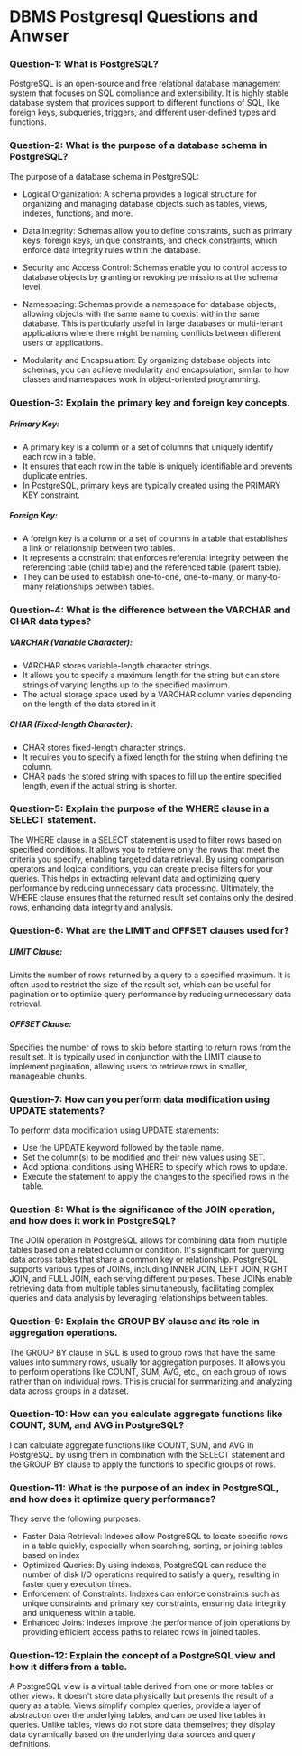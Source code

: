 # DBMS Postgresql Questions and Anwser

### Question-1: What is PostgreSQL?

PostgreSQL is an open-source and free relational database management system that
focuses on SQL compliance and extensibility. It is highly stable database system that
provides support to different functions of SQL, like foreign keys, subqueries, triggers,
and different user-defined types and functions.

### Question-2: What is the purpose of a database schema in PostgreSQL?

The purpose of a database schema in PostgreSQL:

- Logical Organization: A schema provides a logical structure for organizing and
  managing database objects such as tables, views, indexes, functions, and more.

- Data Integrity: Schemas allow you to define constraints, such as primary keys,
  foreign keys, unique constraints, and check constraints, which enforce data
  integrity rules within the database.

- Security and Access Control: Schemas enable you to control access to database
  objects by granting or revoking permissions at the schema level.

- Namespacing: Schemas provide a namespace for database objects, allowing objects
  with the same name to coexist within the same database. This is particularly
  useful in large databases or multi-tenant applications where there might be
  naming conflicts between different users or applications.

- Modularity and Encapsulation: By organizing database objects into schemas,
  you can achieve modularity and encapsulation, similar to how classes and
  namespaces work in object-oriented programming.

### Question-3: Explain the primary key and foreign key concepts.

##### Primary Key:

- A primary key is a column or a set of columns that uniquely identify each row in a table.
- It ensures that each row in the table is uniquely identifiable and prevents duplicate entries.
- In PostgreSQL, primary keys are typically created using the PRIMARY KEY constraint.

##### Foreign Key:

- A foreign key is a column or a set of columns in a table that establishes a link
  or relationship between two tables.
- It represents a constraint that enforces referential integrity between the referencing table
  (child table) and the referenced table (parent table).
- They can be used to establish one-to-one, one-to-many, or many-to-many relationships between tables.

### Question-4: What is the difference between the VARCHAR and CHAR data types?

##### VARCHAR (Variable Character):

- VARCHAR stores variable-length character strings.
- It allows you to specify a maximum length for the string but can store strings of varying
  lengths up to the specified maximum.
- The actual storage space used by a VARCHAR column varies depending on the length of the data stored in it

##### CHAR (Fixed-length Character):

- CHAR stores fixed-length character strings.
- It requires you to specify a fixed length for the string when defining the column.
- CHAR pads the stored string with spaces to fill up the entire specified length, even if the actual string is shorter.

### Question-5: Explain the purpose of the WHERE clause in a SELECT statement.

The WHERE clause in a SELECT statement is used to filter rows based on specified conditions. It allows you to retrieve only the rows that meet the criteria you specify, enabling targeted data retrieval. By using comparison operators and logical conditions, you can create precise filters for your queries. This helps in extracting relevant data and optimizing query performance by reducing unnecessary data processing. Ultimately, the WHERE clause ensures that the returned result set contains only the desired rows, enhancing data integrity and analysis.

### Question-6: What are the LIMIT and OFFSET clauses used for?

##### LIMIT Clause:

Limits the number of rows returned by a query to a specified maximum. It is often used to restrict the size of the result set, which can be useful for pagination or to optimize query performance by reducing unnecessary data retrieval.

##### OFFSET Clause:

Specifies the number of rows to skip before starting to return rows from the result set. It is typically used in conjunction with the LIMIT clause to implement pagination, allowing users to retrieve rows in smaller, manageable chunks.

### Question-7: How can you perform data modification using UPDATE statements?

To perform data modification using UPDATE statements:

- Use the UPDATE keyword followed by the table name.
- Set the column(s) to be modified and their new values using SET.
- Add optional conditions using WHERE to specify which rows to update.
- Execute the statement to apply the changes to the specified rows in the table.

### Question-8: What is the significance of the JOIN operation, and how does it work in PostgreSQL?

The JOIN operation in PostgreSQL allows for combining data from multiple tables based on a related column or condition. It's significant for querying data across tables that share a common key or relationship. PostgreSQL supports various types of JOINs, including INNER JOIN, LEFT JOIN, RIGHT JOIN, and FULL JOIN, each serving different purposes. These JOINs enable retrieving data from multiple tables simultaneously, facilitating complex queries and data analysis by leveraging relationships between tables.

### Question-9: Explain the GROUP BY clause and its role in aggregation operations.

The GROUP BY clause in SQL is used to group rows that have the same values into summary rows, usually for aggregation purposes. It allows you to perform operations like COUNT, SUM, AVG, etc., on each group of rows rather than on individual rows. This is crucial for summarizing and analyzing data across groups in a dataset.

### Question-10: How can you calculate aggregate functions like COUNT, SUM, and AVG in PostgreSQL?

I can calculate aggregate functions like COUNT, SUM, and AVG in PostgreSQL by using them in combination with
the SELECT statement and the GROUP BY clause to apply the functions to specific groups of rows.

### Question-11: What is the purpose of an index in PostgreSQL, and how does it optimize query performance?

They serve the following purposes:

- Faster Data Retrieval: Indexes allow PostgreSQL to locate specific rows in a table quickly, especially when searching, sorting, or joining tables based on index
- Optimized Queries: By using indexes, PostgreSQL can reduce the number of disk I/O operations required to satisfy a query, resulting in faster query execution times.
- Enforcement of Constraints: Indexes can enforce constraints such as unique constraints and primary key constraints, ensuring data integrity and uniqueness within a table.
- Enhanced Joins: Indexes improve the performance of join operations by providing efficient access paths to related rows in joined tables.

### Question-12: Explain the concept of a PostgreSQL view and how it differs from a table.

A PostgreSQL view is a virtual table derived from one or more tables or other views. It doesn't store data physically but presents the result of a query as a table. Views simplify complex queries, provide a layer of abstraction over the underlying tables, and can be used like tables in queries. Unlike tables, views do not store data themselves; they display data dynamically based on the underlying data sources and query definitions.
